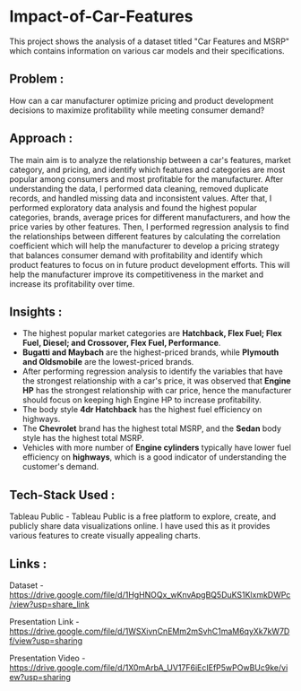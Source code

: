 # Impact-of-Car-Features
This project shows the analysis of a dataset titled "Car Features and MSRP" which contains information on various car models and their specifications.

## Problem :
How can a car manufacturer optimize pricing and product development decisions to maximize profitability while meeting consumer demand?

## Approach :
The main aim is to analyze the relationship between a car's features, market category, and pricing, and identify which features and categories are most popular among consumers and most profitable for the manufacturer.
After understanding the data, I performed data cleaning, removed duplicate records, and handled missing data and inconsistent values. After that, I performed exploratory data analysis and found the highest popular categories, brands, average prices for different manufacturers, and how the price varies by other features. Then, I performed regression analysis to find the relationships between different features by calculating the correlation coefficient which will help the manufacturer to develop a pricing strategy that balances consumer demand with profitability and identify which product features to focus on in future product development efforts. This will help the manufacturer improve its competitiveness in the market and increase its profitability over time.

## Insights :
- The highest popular market categories are **Hatchback, Flex Fuel; Flex Fuel, Diesel; and Crossover, Flex Fuel, Performance**.
- **Bugatti and Maybach** are the highest-priced brands, while **Plymouth and Oldsmobile** are the lowest-priced brands.
- After performing regression analysis to identify the variables that have the strongest relationship with a car's price, it was observed that **Engine HP** has the strongest relationship with car price, hence
  the manufacturer should focus on keeping high Engine HP to increase profitability.
- The body style **4dr Hatchback** has the highest fuel efficiency on highways.
- The **Chevrolet** brand has the highest total MSRP, and the **Sedan** body style has the highest total MSRP.
- Vehicles with more number of **Engine cylinders** typically have lower fuel efficiency on **highways**, which is a good indicator of understanding the customer's demand.

## Tech-Stack Used :
Tableau Public - Tableau Public is a free platform to explore, create, and publicly share data visualizations online. I have used this as it provides various features to create visually appealing charts.

## Links :
Dataset - https://drive.google.com/file/d/1HgHNOQx_wKnvApgBQ5DuKS1KlxmkDWPc/view?usp=share_link

Presentation Link - https://drive.google.com/file/d/1WSXivnCnEMm2mSvhC1maM6qyXk7kW7Df/view?usp=sharing

Presentation Video - https://drive.google.com/file/d/1X0mArbA_UV17F6iEcIEfP5wPOwBUc9ke/view?usp=sharing
